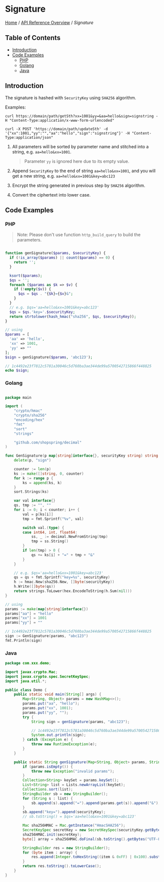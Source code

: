 # Signature

[Home](https://github.com/cpayapi-com/document/blob/main/README.md) /
[API Reference Overview](https://github.com/cpayapi-com/document/blob/main/api-reference/overview.md) /
_Signature_

## Table of Contents

- [Introduction](#introduction)
- [Code Examples](#code-examples)
   - [PHP](#php)
   - [Golang](#golang)
   - [Java](#java)


## Introduction
The signature is hashed with `SecurityKey` using `SHA256` algorithm.

Examples:
```shell
curl https://domain/path/getSth?xx=1001&yy=&aa=hello&sign=signstring -H "Content-Type:application/x-www-form-urlencoded"

curl -X POST 'https://domain/path/updateSth' -d '{"xx":1001,"yy":"","aa":"hello","sign":"signstring"}' -H "Content-Type:application/json"
```

1. All parameters will be sorted by parameter name and stitched into a string, e.g. `aa=hello&xx=1001`.
   > Parameter `yy` is ignored here due to its empty value.

2. Append `SecurityKey` to the end of string `aa=hello&xx=1001`, and you will get a new string, e.g. `aa=hello&xx=1001&key=abc123`

3. Encrypt the string generated in previous step by `SHA256` algorithm.

4. Convert the ciphertext into lower case.

## Code Examples

### PHP
> Note: Please don't use function `http_build_query` to build the parameters.  

```php

function genSignature($params, $securityKey) {
  if (!is_array($params) || count($params) == 0) {
    return '';
  }

  ksort($params);
  $qs = '';
  foreach ($params as $k => $v) {
    if (!empty($v)) {
      $qs = $qs . "{$k}={$v}&";
    }
  }
  // e.g. $qs='aa=hello&xx=1001&key=abc123'
  $qs = $qs.'key='.$securityKey;
  return strtolower(hash_hmac("sha256", $qs, $securityKey));
}

// using
$params = [
  'aa' => 'hello',
  'xx' => 1001,
  'yy' => ""
];
$sign = genSignature($params, 'abc123');

// 1c4492e23f7812c5781a30046c5d760ba3ae344de99a5700542715866f448825
echo $sign;

```

### Golang
```go

package main

import (
	"crypto/hmac"
	"crypto/sha256"
	"encoding/hex"
	"fmt"
	"sort"
	"strings"

	"github.com/shopspring/decimal"
)

func GenSignature(p map[string]interface{}, securityKey string) string {
	delete(p, "sign")

	counter := len(p)
	ks := make([]string, 0, counter)
	for k := range p {
		ks = append(ks, k)
	}
	sort.Strings(ks)

	var val interface{}
	qs, tmp := "", ""
	for i := 0; i < counter; i++ {
        val = p[ks[i]]
        tmp = fmt.Sprintf("%v", val)

		switch val.(type) {
		case int64, int, float64:
			ss, _ := decimal.NewFromString(tmp)
			tmp = ss.String()
		}
		if len(tmp) > 0 {
			qs += ks[i] + "=" + tmp + "&"
		}
	}

    // e.g. $qs='aa=hello&xx=1001&key=abc123'
	qs = qs + fmt.Sprintf("key=%s", securityKey)
	h := hmac.New(sha256.New, []byte(securityKey))
	h.Write([]byte(qs))
	return strings.ToLower(hex.EncodeToString(h.Sum(nil)))
}

// using
params := make(map[string]interface{})
params["aa"] = "hello"
params["xx"] = 1001
params["yy"] = ""

// 1c4492e23f7812c5781a30046c5d760ba3ae344de99a5700542715866f448825
sign := GenSignature(params, "abc123")
fmt.Println(sign)

```

### Java
```java
package com.xxx.demo;

import javax.crypto.Mac;
import javax.crypto.spec.SecretKeySpec;
import java.util.*;

public class Demo {
    public static void main(String[] args) {
        Map<String, Object> params = new HashMap<>();
        params.put("aa", "hello");
        params.put("xx", 1001);
        params.put("yy", "");
        try {
            String sign = genSignature(params, "abc123");

            // 1c4492e23f7812c5781a30046c5d760ba3ae344de99a5700542715866f448825
            System.out.println(sign);
        } catch (Exception e) {
            throw new RuntimeException(e);
        }
    }

    public static String genSignature(Map<String, Object> params, String securityKey) throws Exception {
        if (params.isEmpty()) {
            throw new Exception("invalid params");
        }
        Collection<String> keySet = params.keySet();
        List<String> list = Lists.newArrayList(keySet);
        Collections.sort(list);
        StringBuilder sb = new StringBuilder();
        for (String s : list) {
            sb.append(s).append("=").append(params.get(s)).append("&");
        }
        sb.append("key=").append(securityKey);
        // sb.toString() = $qs='aa=hello&xx=1001&key=abc123'

        Mac sha256HMAC = Mac.getInstance("HmacSHA256");
        SecretKeySpec secretKey = new SecretKeySpec(securityKey.getBytes("UTF-8"), "HmacSHA256");
        sha256HMAC.init(secretKey);
        byte[] array = sha256HMAC.doFinal(sb.toString().getBytes("UTF-8"));

        StringBuilder res = new StringBuilder();
        for (byte item : array) {
            res.append(Integer.toHexString((item & 0xFF) | 0x100).substring(1, 3));
        }
        return res.toString().toLowerCase();
    }
}
```
